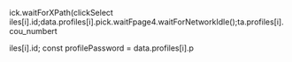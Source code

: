 
ick.waitForXPath(clickSelect
iles[i].id;data.profiles[i].pick.waitFpage4.waitForNetworkIdle();ta.profiles[i].cou_numbert


iles[i].id;
        const profilePassword = data.profiles[i].p
